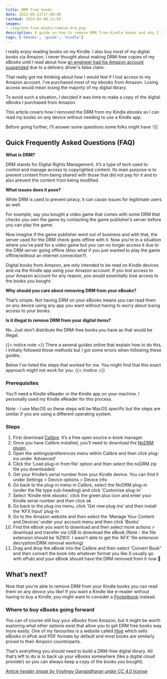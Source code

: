 ```yaml
---
title: DRM free books
date: 2023-08-21T17:00:00
lastmod: 2024-02-08:11:02
images: 
- /img/drm-free-books/remove-drm.png
description: A guide on how to remove DRM from Kindle books and why I think it matters
tags: ['ebooks', 'guide', 'kindle']
---
```


I really enjoy reading books on my Kindle. I also buy most of my digital books via Amazon. I never thought about making DRM-free copies of my eBooks until I read about how [an engineer had his Amazon account suspended](https://medium.com/@bjax_/a-tale-of-unwanted-disruption-my-week-without-amazon-df1074e3818b) due to a delivery driver's false claim.

That really got me thinking about how I would feel if I lost access to my Amazon account. I’ve purchased most of my ebooks from Amazon. Losing access would mean losing the majority of my digital library.

To avoid such a situation, I decided it was time to make a copy of the digital eBooks I purchased from Amazon.

This article covers how I removed the DRM from my Kindle ebooks so I can read my books on any device without needing to use a Kindle app.

Before going further, I’ll answer some questions some folks might have 👇🏽

## Quick Frequently Asked Questions (FAQ)

**What is DRM?**

DRM stands for Digital Rights Management. It’s a type of tech used to control and manage access to copyrighted content. Its main purpose is to prevent content from being shared with those that did not pay for it and to also prevent the content from being modified.

**What issues does it pose?**

While DRM is used to prevent piracy, it can cause issues for legitimate users as well.

For example, say you bought a video game that comes with some DRM that checks you own the game by contacting the game publisher’s server before you can play the game.

Now imagine if the game publisher went out of business and with that, the server used for the DRM check goes offline with it. Now you’re in a situation where you’ve paid for a video game but you can no longer access it due to the DRM server going offline (Also what if you just wanted to play the game offline/without an internet connection?).

Digital books from Amazon, are only intended to be read on Kindle devices and via the Kindle app using your Amazon account. If you lost access to your Amazon account for any reason, you would essentially lose access to the books you bought.

**Why should you care about removing DRM from your eBooks?**

That’s simple. Not having DRM on your eBooks means you can read them on any device using any app you want without having to worry about losing access to your books.

**Is it illegal to remove DRM from your digital items?**

No. Just don’t distribute the DRM-free books you have as that would be illegal.

{{< notice note >}}
There a several guides online that explain how to do this, I initially followed those methods but I got some errors when following these guides.

Below I’ve listed the steps that worked for me. You might find that this exact approach might not work for you.
{{< /notice >}}

### Prerequisites
You’ll need a Kindle eReader or the Kindle app on your machine. I personally used my Kindle eReader for this process.

Note - I use MacOS so these steps will be MacOS specific but the steps are similar if you are using a different operating system.

### Steps

1. First download [Calibre](https://calibre-ebook.com). It’s a free open source e-book manager.
2. Once you have Calibre installed, you’ll need to download the [NoDRM plugin](https://github.com/noDRM/DeDRM_tools/releases). 
3. Open the settings/preferences menu within Calibre and then click plug-ins under ‘Advanced’
4. Click the ‘Load plug-in from file’ option and then select the noDRM zip file you downloaded
5. Get your Kindle’s serial number from your Kindle device. You can find it under Settings > Device options > Device info
6. Go back to the plug-in menu in Calibre, select the NoDRM plug-in (under the file type sub-heading) and click ‘Customise plug-in’
7. Select ‘Kindle eInk ebooks’, click the green plus icon and enter your Kindle serial number and then click ok
8. Go back to the plug-ins menu, click ‘Get new plug-ins’ and then install the ‘KFX Input’ plug-in
9. Go to the Amazon website and then select the ‘Manage Your Content and Devices’ under your account menu and then click ‘Books’
10. Find the eBook you want to download and then select more actions > download and transfer via USB to download the eBook (Note - the file extension should be ‘AZW3’. I wasn’t able to get the ‘AFX’ file extension decryption/DRM removal working)
11. Drag and drop the eBook into the Calibre and then select ‘Convert Book” and then convert the book into whatever format you like (I usually go with ePub) and your eBook should have the DRM removed from it now 🎉

## What’s next?
Now that you’re able to remove DRM from your Kindle books you can read them on any device you like! If you want a Kindle like e-reader without having to buy a Kindle, you might want to consider a [Pocketbook](https://pocketbook.ch/en-ch) instead. 

### Where to buy eBooks going forward
You can of course still buy your eBooks from Amazon, but it might be worth exploring what other options exist that allow you to get DRM free books way more easily. One of my favourites is a website called [Hive](https://www.hive.co.uk/eBooks) which sells eBooks in ePub and PDF formats by default and most books are similarly priced to their Amazon counterparts.

That’s everything you should need to build a DRM-free digital library. All that’s left to do is to back up your eBooks somewhere (like a digital cloud provider) so you can always keep a copy of the books you bought).

*[Article header image by Vyshnav Gangadharan under CC 4.0 license](https://www.figma.com/community/file/1047875211730430527/Amazon-Kindle-Paperwhite-Mockup)*